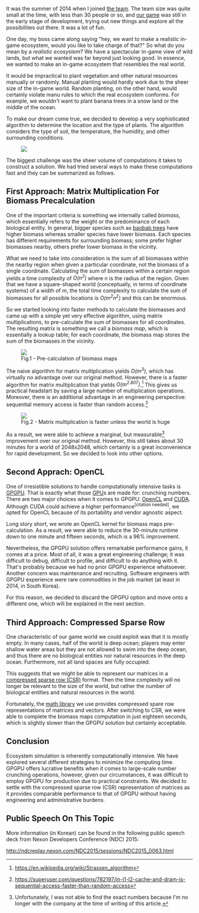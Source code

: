It was the summer of 2014 when I joined [the team](https://what.studio/). The
team size was quite small at the time, with less than 30 people or so, and
[our game](https://durango.nexon.com/) was still in the early stage of
development, trying out new things and explore all the possibilities out
there. It was a lot of fun.

One day, my boss came along saying "hey, we want to make a realistic in-game
ecosystem, would you like to take charge of that?" So what do you mean by a
*realistic ecosystem*? We have a spectacular in-game view of wild lands, but
what we wanted was far beyond just looking good. In essence, we wanted to make
an in-game ecosystem that resembles the real world.

It would be impractical to plant vegetation and other natural resources
manually or randomly. Manual planting would hardly work due to the sheer size
of the in-game world. Random planting, on the other hand, would certainly
violate manu rules to which the real ecosystem conforms. For example, we
wouldn't want to plant banana trees in a snow land or the middle of the ocean.

To make our dream come true, we decided to develop a very sophisticated
algorithm to determine the location and the type of plants. The algorithm
considers the type of soil, the temperature, the humidity, and other
surrounding conditions.

<figure>
  <img src="/static/images/ecosim.png" style="max-width:70%"/>
</figure>

The biggest challenge was the sheer volume of computations it takes to
construct a solution. We had tried several ways to make these computations fast
and they can be summarized as follows.

## First Approach: Matrix Multiplication For Biomass Precalculation

One of the important criteria is something we internally called *biomass*,
which essentially refers to the weight or the predominance of each biological
entity. In general, bigger species such as [baobab trees][baobab] have higher
biomass whereas smaller species have lower biomass. Each species has different
requirements for surrounding biomass; some prefer higher biomasses nearby,
others prefer lower biomass in the vicinity.

What we need to take into consideration is the sum of all biomasses within the
nearby region when given a particular coordinate, not the biomass of a single
coordinate. Calculating the sum of biomasses within a certain region yields a
time complexity of *O(n<sup>2</sup>)* where *n* is the radius of the region.
Given that we have a square-shaped world (conceptually, in terms of coordinate
systems) of a width of *m*, the total time complexity to calculate the sum of
biomasses for all possible locations is *O(m<sup>2</sup>n<sup>2</sup>)* and this
can be enormous.

So we started looking into faster methods to calculate the biomasses and came up
with a simple yet very effective algorithm, using matrix multiplications, to
pre-calculate the sum of biomasses for all coordinates. The resulting matrix is
something we call a *biomass map*, which is essentially a lookup table; for each
coordinate, the biomass map stores the sum of the biomasses in the vicinity.

<figure>
  <img src="/static/images/biomass_map_precalculation.png" style="max-width:100%"/>
  <figcaption>Fig.1 - Pre-calculation of biomass maps</figcaption>
</figure>

The naive algorithm for matrix multiplication yields *O(m<sup>3</sup>)*, which
has virtually no advantage over our original method. However, there is a faster
algorithm for matrix multiplication that yields *O(m<sup>2.807</sup>)*.[^1] This
gives us practical headstart by saving a large number of multiplication
operations. Moreover, there is an additional advantage in an engineering
perspective: sequential memory access is faster than random access.[^2]

<figure>
  <img src="/static/images/biomass_map_time_complexities.png" style="max-width:70%"/>
  <figcaption>Fig.2 - Matrix multiplication is faster unless the world is huge</figcaption>
</figure>

As a result, we were able to achieve a marginal, but measurable[^3] improvement
over our original method. However, this still takes about 30 minutes for a world
of 2048x2048, which certainly is a great inconvenience for rapid development. So
we decided to look into other options.

## Second Apprach: OpenCL

One of irresistible solutions to handle computationally intensive tasks is
[GPGPU][gpgpu]. That is exactly what those [GPU][gpu]s are made for: crunching
numbers. There are two major choices when it comes to GPGPU: [OpenCL][opencl]
and [CUDA][cuda]. Although CUDA could achieve a higher performance<sup>[citation
needed]</sup>, we opted for OpenCL because of its portability and vendor
agnostic aspect.

Long story short, we wrote an OpenCL kernel for biomass maps pre-calculation. As
a result, we were able to reduce the 30-minute runtime down to one minute and
fifteen seconds, which is a 96% improvement.

Nevertheless, the GPGPU solution offers remarkable performance gains, it comes
at a price. Most of all, it was a great engineering challenge; it was difficult
to debug, difficult to profile, and difficult to do anything with it. That's
probably because we had no prior GPGPU experience whatsoever. Another concern
was maintenance and recruiting. Software engineers with GPGPU experience were
rare commodities in the job market (at least in 2014, in South Korea).

For this reason, we decided to discard the GPGPU option and move onto a
different one, which will be explained in the next section.

## Third Approach: Compressed Sparse Row

One characteristic of our game world we could exploit was that it is mostly
empty. In many cases, half of the world is deep ocean; players may enter
shallow water areas but they are not allowed to swim into the deep ocean, and
thus there are no biological entities nor natural resources in the deep ocean.
Furthermore, not all land spaces are fully occupied.

This suggests that we might be able to represent our matrices in a [compressed
sparse row (CSR)][csr] format. Then the time complexity will no longer be
relevant to the size of the world, but rather the number of biological entities
and natural resources in the world.

Fortunately, the [math library](https://www.mathdotnet.com/) we use provides
compressed spare row representations of matrices and vectors. After switching to
CSR, we were able to complete the biomass maps computation in just eighteen
seconds, which is slightly slower than the GPGPU solution but certainly
acceptable.

## Conclusion

Ecosystem simulation is inherently computationally intensive. We have explored 
several different strategies to minimize the computing time. GPGPU offers
lucrative benefits when it comes to large-scale number crunching operations,
however, given our circumstances, it was difficult to employ GPGPU for
production due to practical constraints. We decided to settle with the
compressed sparse row (CSR) representation of matrices as it provides
comparable performance to that of GPGPU without having engineering and
administrative burdens.

## Public Speech On This Topic

More information (in Korean) can be found in the following public speech deck
from Nexon Developers Conference (NDC) 2015:

<http://ndcreplay.nexon.com/NDC2015/sessions/NDC2015_0063.html>


[^1]: <https://en.wikipedia.org/wiki/Strassen_algorithm>
[^2]: <https://superuser.com/questions/782197/in-l1-l2-cache-and-dram-is-sequential-access-faster-than-random-access>
[^3]: Unfortunately, I was not able to find the exact numbers because I'm no longer with the company at the time of writing of this article.

[baobab]: https://en.wikipedia.org/wiki/Adansonia
[gpu]: https://en.wikipedia.org/wiki/Graphics_processing_unit
[gpgpu]: https://en.wikipedia.org/wiki/General-purpose_computing_on_graphics_processing_units
[opencl]: https://www.khronos.org/opencl/
[cuda]: https://www.geforce.com/hardware/technology/cuda
[csr]: https://en.wikipedia.org/wiki/Sparse_matrix#Compressed_sparse_row_(CSR,_CRS_or_Yale_format)